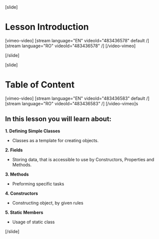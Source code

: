 [slide]

# Lesson Introduction

[vimeo-video]
[stream language="EN" videoId="483436578" default /]
[stream language="RO" videoId="483436578"  /]
[/video-vimeo]

[/slide]

[slide]

# Table of Content

[vimeo-video]
[stream language="EN" videoId="483436583" default /]
[stream language="RO" videoId="483436583"  /]
[/video-vimeo]s

## In this lesson you will learn about:

**1. Defining Simple Classes**
- Classes as a template for creating objects.

**2. Fields**
-  Storing data, that is accessible to use by Constructors, Properties and Methods.

**3. Methods**
- Preforming specific tasks

**4. Constructors**
- Constructing object, by given rules

**5. Static Members**
- Usage of static class

[/slide]

